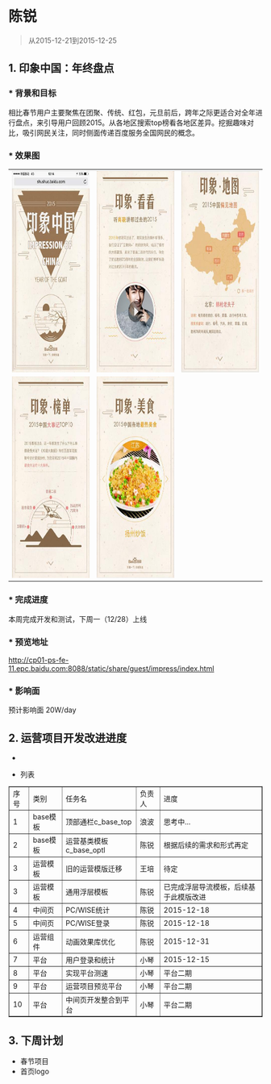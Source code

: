 # 陈锐

> 从2015-12-21到2015-12-25

## 1. 印象中国：年终盘点
### * 背景和目标
相比春节用户主要聚焦在团聚、传统、红包，元旦前后，跨年之际更适合对全年进行盘点，来引导用户回顾2015。从各地区搜索top榜看各地区差异。挖掘趣味对比，吸引网民关注，同时侧面传递百度服务全国网民的概念。

### * 效果图

<table algin="center">
    <tr>
        <td ><img src="../2015-12-18/img/chenrui09/100001970493987.jpg" width="285px" height="400px"></td>
        <td ><img src="../2015-12-18/img/chenrui09/100002501112498.jpg" width="285px"   height="400px"></td>
        <td ><img src="../2015-12-18/img/chenrui09/100003003972527.jpg" width="285px" height="400px"></td>
    </tr>
    <tr>
        <td ><img src="../2015-12-18/img/chenrui09/100003346473424.jpg" width="285px" height="400px"></td>
        <td ><img src="../2015-12-18/img/chenrui09/10000285959996.jpg" width="285px"   height="400px"></td>
    </tr>  
</table>

### * 完成进度
本周完成开发和测试，下周一（12/28）上线

### * 预览地址
http://cp01-ps-fe-11.epc.baidu.com:8088/static/share/guest/impress/index.html

### * 影响面
预计影响面 20W/day


## 2. 运营项目开发改进进度

- 

- 列表

<table border="1">
    <tr>
        <td>序号</td><td>类别</td><td>任务名</td><td>负责人</td><td>进度</td>
    </tr>
    <tr>
        <td>1</td><td>base模板</td><td>顶部通栏c_base_top</td><td>浪波</td><td>思考中...</td>
    </tr>
    <tr>
        <td>2</td><td>base模板</td><td>运营基类模板c_base_optl</td><td>陈锐</td><td>根据后续的需求和形式再定</td>
    </tr>
    <tr>
        <td>3</td><td>运营模板</td><td>旧的运营模版迁移</td><td>王培</td><td>待定</td>
    </tr>
    <tr>
        <td>3</td><td>运营模板</td><td>通用浮层模板</td><td>陈锐</td><td>已完成浮层导流模板，后续基于此模版改进</td>
    </tr>
    <tr>
        <td>4</td><td>中间页</td><td>PC/WISE统计</td><td>陈锐</td><td>2015-12-18</td>
    </tr>
    <tr>
        <td>5</td><td>中间页</td><td>PC/WISE登录</td><td>陈锐</td><td>2015-12-18</td>
    </tr>
    <tr>
        <td>6</td><td>运营组件</td><td>动画效果库优化</td><td>陈锐</td><td>2015-12-31</td>
    </tr>
    <tr>
        <td>7</td><td>平台</td><td>用户登录和统计</td><td>小琴</td><td>2015-12-15</td>
    </tr>
    <tr>
        <td>8</td><td>平台</td><td>实现平台测速</td><td>小琴</td><td>平台二期</td>
    </tr>
    <tr>
        <td>9</td><td>平台</td><td>运营项目预览平台</td><td>小琴</td><td>平台二期</td>
    </tr>
    <tr>
        <td>10</td><td>平台</td><td>中间页开发整合到平台</td><td>小琴</td><td>平台二期</td>
    </tr>
</table>

## 3. 下周计划
- 春节项目
- 首页logo


